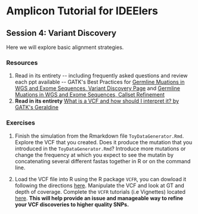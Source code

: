 # Amplicon Tutorial for IDEElers
## Session 4: Variant Discovery

Here we will explore basic alignment strategies.

### Resources
1. Read in its entirety -- including frequently asked questions and review each ppt available -- GATK's Best Practices for [Germline Muations in WGS and Exome Sequences, Variant Discovery Page](https://software.broadinstitute.org/gatk/best-practices/bp_3step.php?case=GermShortWGS&p=2) and [Germline Muations in WGS and Exome Sequences, Callset Refinement](https://software.broadinstitute.org/gatk/best-practices/bp_3step.php?case=GermShortWGS&p=3) 
2. **Read in its entirety** [What is a VCF and how should I interpret it? by GATK's Geraldine](https://gatkforums.broadinstitute.org/gatk/discussion/1268/what-is-a-vcf-and-how-should-i-interpret-it)

### Exercises

1. Finish the simulation from the Rmarkdown file `ToyDataGenerator.Rmd`. Explore the VCF that you created. Does it produce the mutation that you introduced in the `ToyDataGenerator.Rmd`? Introduce more mutations or change the frequency at which you expect to see the mutatin by concatenating several different fastas together in R or on the command line. 

2. Load the VCF file into R using the R package `VCFR`, you can dowload it following the directions [here](https://github.com/knausb/vcfR). Manipulate the VCF and look at GT and depth of coverage. Complete the `VCFR` tutorials (i.e Vignettes) located [here](https://cran.r-project.org/web/packages/vcfR/index.html). **This will help provide an issue and manageable way to refine your VCF discoveries to higher quality SNPs.**